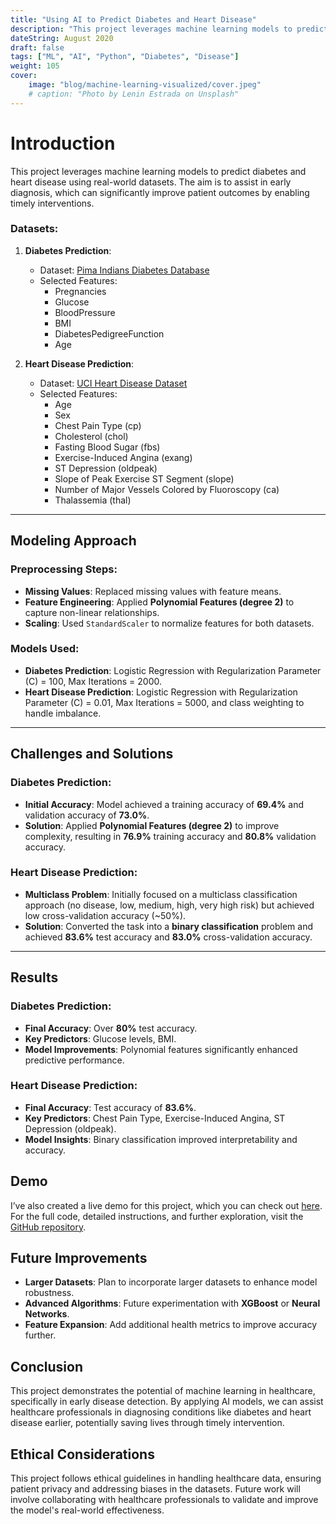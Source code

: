 ```yaml
---
title: "Using AI to Predict Diabetes and Heart Disease"
description: "This project leverages machine learning models to predict diabetes and heart disease using real-world datasets."
dateString: August 2020
draft: false
tags: ["ML", "AI", "Python", "Diabetes", "Disease"]
weight: 105
cover:
    image: "blog/machine-learning-visualized/cover.jpeg"
    # caption: "Photo by Lenin Estrada on Unsplash"
---
```


# Introduction

This project leverages machine learning models to predict diabetes and heart disease using real-world datasets. The aim is to assist in early diagnosis, which can significantly improve patient outcomes by enabling timely interventions.

### Datasets:
1. **Diabetes Prediction**:
   - Dataset: [Pima Indians Diabetes Database](https://www.kaggle.com/uciml/pima-indians-diabetes-database)
   - Selected Features:
     - Pregnancies
     - Glucose
     - BloodPressure
     - BMI
     - DiabetesPedigreeFunction
     - Age

2. **Heart Disease Prediction**:
   - Dataset: [UCI Heart Disease Dataset](https://archive.ics.uci.edu/ml/datasets/heart+disease)
   - Selected Features:
     - Age
     - Sex
     - Chest Pain Type (cp)
     - Cholesterol (chol)
     - Fasting Blood Sugar (fbs)
     - Exercise-Induced Angina (exang)
     - ST Depression (oldpeak)
     - Slope of Peak Exercise ST Segment (slope)
     - Number of Major Vessels Colored by Fluoroscopy (ca)
     - Thalassemia (thal)

---

## Modeling Approach

### Preprocessing Steps:
- **Missing Values**: Replaced missing values with feature means.
- **Feature Engineering**: Applied **Polynomial Features (degree 2)** to capture non-linear relationships.
- **Scaling**: Used `StandardScaler` to normalize features for both datasets.

### Models Used:
- **Diabetes Prediction**: Logistic Regression with Regularization Parameter (C) = 100, Max Iterations = 2000.
- **Heart Disease Prediction**: Logistic Regression with Regularization Parameter (C) = 0.01, Max Iterations = 5000, and class weighting to handle imbalance.

---

## Challenges and Solutions

### Diabetes Prediction:
- **Initial Accuracy**: Model achieved a training accuracy of **69.4%** and validation accuracy of **73.0%**.
- **Solution**: Applied **Polynomial Features (degree 2)** to improve complexity, resulting in **76.9%** training accuracy and **80.8%** validation accuracy.

### Heart Disease Prediction:
- **Multiclass Problem**: Initially focused on a multiclass classification approach (no disease, low, medium, high, very high risk) but achieved low cross-validation accuracy (~50%).
- **Solution**: Converted the task into a **binary classification** problem and achieved **83.6%** test accuracy and **83.0%** cross-validation accuracy.

---

## Results

### Diabetes Prediction:
- **Final Accuracy**: Over **80%** test accuracy.
- **Key Predictors**: Glucose levels, BMI.
- **Model Improvements**: Polynomial features significantly enhanced predictive performance.

### Heart Disease Prediction:
- **Final Accuracy**: Test accuracy of **83.6%**.
- **Key Predictors**: Chest Pain Type, Exercise-Induced Angina, ST Depression (oldpeak).
- **Model Insights**: Binary classification improved interpretability and accuracy.

## Demo

I’ve also created a live demo for this project, which you can check out [here](https://healthpredictai-c0e8362f9e79.herokuapp.com/). For the full code, detailed instructions, and further exploration, visit the [GitHub repository](https://github.com/Ransometech/HealthPredictAI).


## Future Improvements

- **Larger Datasets**: Plan to incorporate larger datasets to enhance model robustness.
- **Advanced Algorithms**: Future experimentation with **XGBoost** or **Neural Networks**.
- **Feature Expansion**: Add additional health metrics to improve accuracy further.

## Conclusion
This project demonstrates the potential of machine learning in healthcare, specifically in early disease detection. By applying AI models, we can assist healthcare professionals in diagnosing conditions like diabetes and heart disease earlier, potentially saving lives through timely intervention.

## Ethical Considerations
This project follows ethical guidelines in handling healthcare data, ensuring patient privacy and addressing biases in the datasets. Future work will involve collaborating with healthcare professionals to validate and improve the model's real-world effectiveness.
